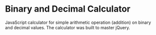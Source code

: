 # Binary and Decimal Calculator
JavaScript calculator for simple arithmetic operation (addition) on binary and decimal values.
The calculator was built to master jQuery.
